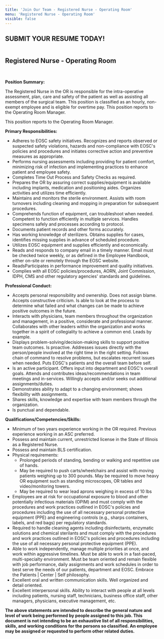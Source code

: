 ```yaml
---
title: 'Join Our Team - Registered Nurse - Operating Room'
menu: 'Registered Nurse - Operating Room'
visible: false
---
```


<section id="content">
	<div class="container_24">
		<div class="grid_24">
			<div class="wrapper ident-bot-12">
				<div class="grid_18 alpha rt-ident-bot-1">
					<div class="rt-inner-ident-2">
						<div class="ident-bot-10">
							<h2 class="ident-bot-3">SUBMIT YOUR RESUME TODAY!</h2>
							<div class="line ident-bot-5"></div>
							<div class="wrapper">
								<span class="aligncenter-r fleft"><img class="rt-ident-bot-2" src="/jobs/jobs.jpg" alt="" /></span>
							</div>
						</div>
						<div class="wrapper">
							<h2 class="ident-bot-3">Registered Nurse - Operating Room</h2>
							<br>
							<div class="line ident-bot-11"></div>
							<p class="ident-bot-5"><b>Position Summary:</b></p>
							<p class="ident-bot-5">The Registered Nurse in the OR is responsible for the intra-operative assessment, plan, care and safety of the patient as well as assisting all members of the surgical team.  This position is classified as an hourly, non-exempt employee and is eligible for overtime pay. This position reports to the Operating Room Manager.</p>
							<p class="ident-bot-5">This position reports to the Operating Room Manager.</p>
							<p class="ident-bot-5"><b>Primary Responsibilities:</b></p>
							<ul class="list-2">
								<li>Adheres to EOSC safety initiatives.  Recognizes and reports observed or suspected safety violations, hazards and non-compliance with EOSC's policies and procedures and initiates corrective action and preventive measures as appropriate.</li>
								<li>Performs nursing assessments including providing for patient comfort, minimizing risk of infection and implementing practices to enhance patient and employee safety.</li>
								<li>Completes Time Out Process and Safety Checks as required.</li>
								<li>Prepares the OR by assuring correct supplies/equipment is available including implants, medication and positioning aides.  Organizes activities and utilizes time efficiently.</li>
								<li>Maintains and monitors the sterile environment.  Assists with room turnovers including cleaning and mopping in preparation for subsequent procedures.</li>
								<li>Comprehends function of equipment, can troubleshoot when needed.  Competent to function efficiently in multiple services.  Handles specimens safely and processes according to protocol.</li>
								<li>Documents patient records and other forms accurately.</li>
								<li>Has working knowledge of sterilizers.  Obtains supplies for cases, identifies missing supplies in advance of scheduled procedure.</li>
								<li>Utilizes EOSC equipment and supplies efficiently and economically.</li>
								<li>Reads and responds to company email in a timely manner.  Email must be checked twice weekly, or as defined in the Employee Handbook, either on-site or remotely through the EOSC website.</li>
								<li>ReadsParticipates in performance improvement and quality initiatives.</li>
								<li>Complies with all EOSC policies/procedures, AORN, Joint Commission, IDPH, CMS and other regulatory agencies' standards and guidelines.</li>
							</ul>
							<p class="ident-bot-5"><b>Professional Conduct:</b></p>
							<ul class="list-2">
								<li>Accepts personal responsibility and ownership.  Does not assign blame.  Accepts constructive criticism.  Is able to look at the process to determine what failed and what changes can be made to achieve positive outcomes in the future.</li>
								<li>Interacts with physicians, team members throughout the organization and management, in a positive, considerate and professional manner.  Collaborates with other leaders within the organization and works together in a spirit of collegiality to achieve a common end. Leads by example.</li>
								<li>Displays problem-solving/decision-making skills to support positive team outcomes. Is proactive.  Addresses issues directly with the person/people involved at the right time in the right setting.  Follows chain of command to resolve problems, but escalates recurrent issues when needed. Puts EOSC's patients and the overall team before self.</li>
								<li>Is an active participant.  Offers input into department and EOSC's overall goals.  Attends and contributes ideas/recommendations in team meetings and in-services.  Willingly accepts and/or seeks out additional assignments/duties.</li>
								<li>Demonstrates ability to adapt to a changing environment; shows flexibility with assignments.</li>
								<li>Shares skills, knowledge and expertise with team members through the organization.</li>
								<li>Is punctual and dependable.</li>
							</ul>
							<p class="ident-bot-5"><b>Qualifications/Competencies/Skills:</b></p>
							<ul class="list-2">
								<li>Minimum of two years experience working in the OR required. Previous experience working in an ASC preferred.</li>
								<li>Possess and maintain current, unrestricted license in the State of Illinois as a Registered Nurse.</li>
								<li>Possess and maintain BLS certification.</li>
								<li>
									Physical requirements:
									<ul>
										<li>Prolonged periods of standing, bending or walking and repetitive use of hands.</li>
										<li>May be required to push carts/wheelchairs and assist with moving patients weighing up to 300 pounds.   May be required to move heavy OR equipment such as standing microscopes, OR tables and video/monitoring towers.</li>
										<li>May be required to wear lead aprons weighing in excess of 10 lbs</li>
									</ul>
								</li>
								<li>Employees are at risk for occupational exposure to blood and other potentially infectious materials (OPIM) and must comply with the procedures and work practices outlined in EOSC's policies and procedures including the use of all necessary personal protective equipment (PPE) and engineering controls (e.g., sharps containers, labels, and red bags) per regulatory standards.</li>
								<li>Required to handle cleaning agents including disinfectants, enzymatic solutions and chemical sterilants and must comply with the procedures and work practices outlined in EOSC's policies and procedures including the use of all necessary personal protective equipment (PPE).</li>
								<li>Able to work independently, manage multiple priorities at once, and work within aggressive timelines. Must be able to work in a fast-paced, multi-specialty environment. Must be team oriented and remain flexible with job performance, daily assignments and work schedules in order to best serve the needs of our patients, department and EOSC. Embrace the Patients | Center | Self philosophy.</li>
								<li>Excellent oral and written communication skills.  Well organized and detail oriented.</li>
								<li>Excellent interpersonal skills.  Ability to interact with people at all levels including patients, nursing staff, technicians, business office staff, other managers, physicians, executive management, etc.</li>
							</ul>
							<p class="ident-bot-5"><b>The above statements are intended to describe the general nature and level of work being performed by people assigned to this job.  This document is not intending to be an exhaustive list of all responsibilities, skills, and working conditions for the persons so classified.  An employee may be assigned or requested to perform other related duties.</b></p>
						</div>
					</div>
				</div>